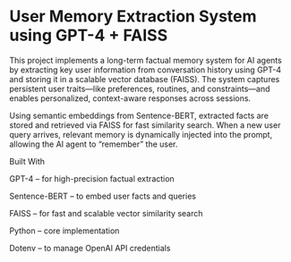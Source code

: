 # User Memory Extraction System using GPT-4 + FAISS
This project implements a long-term factual memory system for AI agents by extracting key user information from conversation history using GPT-4 and storing it in a scalable vector database (FAISS). The system captures persistent user traits—like preferences, routines, and constraints—and enables personalized, context-aware responses across sessions.

Using semantic embeddings from Sentence-BERT, extracted facts are stored and retrieved via FAISS for fast similarity search. When a new user query arrives, relevant memory is dynamically injected into the prompt, allowing the AI agent to “remember” the user.

Built With

GPT-4 – for high-precision factual extraction

Sentence-BERT – to embed user facts and queries

FAISS – for fast and scalable vector similarity search

Python – core implementation

Dotenv – to manage OpenAI API credentials

